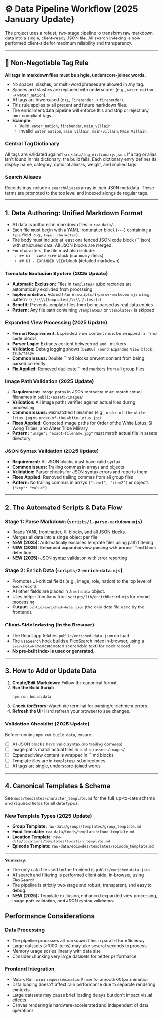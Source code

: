 # ⚙️ Data Pipeline Workflow (2025 January Update)

The project uses a robust, two-stage pipeline to transform raw markdown data into a single, client-ready JSON file. All search indexing is now performed client-side for maximum reliability and transparency.

---

## 🚨 Non-Negotiable Tag Rule

**All tags in markdown files must be single, underscore-joined words.**
- No spaces, slashes, or multi-word phrases are allowed in any tag.
- Spaces and slashes are replaced with underscores (e.g., `water nation` → `water_nation`).
- All tags are lowercased (e.g., `Firebender` → `firebender`).
- This rule applies to all present and future markdown files.
- The enrichment/data pipeline will enforce this and strip or reject any non-compliant tags.
- **Example:**
  - Valid: `water_nation`, `firebender`, `main_villain`
  - Invalid: `water nation`, `main villain`, `main/villain`, `Main Villain`

### Central Tag Dictionary

All tags are validated against `src/data/tag_dictionary.json`. If a tag or alias
isn't found in this dictionary, the build fails. Each dictionary entry defines
its display name, category, optional aliases, weight, and implied tags.

### Search Aliases

Records may include a `searchAliases` array in their JSON metadata. These terms
are promoted to the top level and indexed alongside regular tags.

---

## 1. Data Authoring: Unified Markdown Format

- All data is authored in markdown files in `raw-data/`.
- Each file must begin with a YAML frontmatter block (`---`) containing a `type` field (e.g., `type: character`).
- The body must include at least one fenced JSON code block (```json) with structured data. All JSON blocks are merged.
- For characters, the file must also include:
  - `## UI - CARD VIEW` block (summary fields)
  - `## UI - EXPANDED VIEW` block (detailed markdown)

### Template Exclusion System (2025 Update)

- **Automatic Exclusion:** Files in `templates/` subdirectories are automatically excluded from processing
- **Implementation:** Added filter in `scripts/1-parse-markdown.mjs` using pattern `!/[/\\\\]templates[/\\\\]/.test(p)`
- **Benefit:** Prevents template files from being parsed as real data entries
- **Pattern:** Any file path containing `/templates/` or `\templates\` is skipped

### Expanded View Processing (2025 Update)

- **Format Requirement:** Expanded view content must be wrapped in ```md code blocks
- **Parser Logic:** Extracts content between ```md and ``` markers
- **Validation:** Debug logging shows `[DEBUG] Found Expanded View block: true/false`
- **Common Issues:** Double ```md blocks prevent content from being parsed correctly
- **Fix Applied:** Removed duplicate ```md markers from all group files

### Image Path Validation (2025 Update)

- **Requirement:** Image paths in JSON metadata must match actual filenames in `public/assets/images/`
- **Validation:** All image paths verified against actual files during processing
- **Common Issues:** Mismatched filenames (e.g., `order-of-the-white-lotus.jpg` vs `order-of-the-white-lotus.jpg`)
- **Fixes Applied:** Corrected image paths for Order of the White Lotus, Si Wong Tribes, and Water Tribe Military
- **Pattern:** `"image": "exact-filename.jpg"` must match actual file in assets directory

### JSON Syntax Validation (2025 Update)

- **Requirement:** All JSON blocks must have valid syntax
- **Common Issues:** Trailing commas in arrays and objects
- **Validation:** Parser checks for JSON syntax errors and reports them
- **Fixes Applied:** Removed trailing commas from all group files
- **Pattern:** No trailing commas in arrays `["item1", "item2"]` or objects `{"key": "value"}`

---

## 2. The Automated Scripts & Data Flow

### Stage 1: Parse Markdown (`scripts/1-parse-markdown.mjs`)
- Reads YAML frontmatter, UI blocks, and all JSON blocks.
- Merges all data into a single object per file.
- **NEW (2025):** Automatically excludes template files using path filtering
- **NEW (2025):** Enhanced expanded view parsing with proper ```md block detection
- **NEW (2025):** JSON syntax validation with error reporting

### Stage 2: Enrich Data (`scripts/2-enrich-data.mjs`)
- Promotes UI-critical fields (e.g., image, role, nation) to the top level of each record.
- All other fields are placed in a `metadata` object.
- Uses helper functions from `scripts/lib/enrichRecord.mjs` for record processing.
- **Output:** `public/enriched-data.json` (the only data file used by the frontend).

### Client-Side Indexing (In the Browser)
- The React app fetches `public/enriched-data.json` on load.
- The `useSearch` hook builds a FlexSearch index in-browser, using a `searchBlob` (concatenated searchable text) for each record.
- **No pre-built index is used or generated.**

---

## 3. How to Add or Update Data

1. **Create/Edit Markdown:** Follow the canonical format.
2. **Run the Build Script:**
   ```bash
   npm run build:data
   ```
3. **Check for Errors:** Watch the terminal for parsing/enrichment errors.
4. **Refresh the UI:** Hard refresh your browser to see changes.

### Validation Checklist (2025 Update)

Before running `npm run build:data`, ensure:
- [ ] All JSON blocks have valid syntax (no trailing commas)
- [ ] Image paths match actual files in `public/assets/images/`
- [ ] Expanded view content is wrapped in ```md blocks
- [ ] Template files are in `templates/` subdirectories
- [ ] All tags are single, underscore-joined words

---

## 4. Canonical Templates & Schema

See `docs/templates/character_template.md` for the full, up-to-date schema and required fields for all data types.

### New Template Types (2025 Update)

- **Group Template:** `raw-data/groups/templates/group_template.md`
- **Food Template:** `raw-data/foods/templates/food_template.md`
- **Location Template:** `raw-data/locations/templates/location_template.md`
- **Episode Template:** `raw-data/episodes/templates/episode_template.md`

---

**Summary:**
- The only data file used by the frontend is `public/enriched-data.json`.
- All search and filtering is performed client-side, in-browser, using FlexSearch.
- The pipeline is strictly two-stage and robust, transparent, and easy to debug.
- **NEW (2025):** Template exclusion, enhanced expanded view processing, image path validation, and JSON syntax validation.

## Performance Considerations

### Data Processing
- The pipeline processes all markdown files in parallel for efficiency
- Large datasets (>1000 items) may take several seconds to process
- Memory usage scales linearly with data size
- Consider chunking very large datasets for better performance

### Frontend Integration
- Matrix Rain uses `requestAnimationFrame` for smooth 60fps animation
- Data loading doesn't affect rain performance due to separate rendering contexts
- Large datasets may cause brief loading delays but don't impact visual effects
- Canvas rendering is hardware-accelerated and independent of data operations

